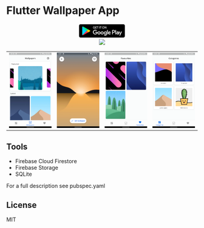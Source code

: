 # Flutter Wallpaper App

<div align="center">
<a href='https://play.google.com/store/apps/details?id=com.marcinkonwiak.minimalbackgrounds'><img alt='Get it on Google Play' src='./screenshots/google_play.png' height='36px'/></a>
</div>

<div align="center">
  <img src="https://media.giphy.com/media/KHDbVG3zLC9xDyx1yd/giphy.gif"/>
</div>


<table>
  <tr>
      <td style="text-align: center">
        <img src="./screenshots/Screenshot5.png" width="200" />
      </td>
      <td style="text-align: center">
        <img src="./screenshots/Screenshot2.png" width="200" />
      </td>
      <td style="text-align: center">
        <img src="./screenshots/Screenshot3.png" width="200" />
      </td>
      <td style="text-align: center">
        <img src="./screenshots/Screenshot4.png" width="200" />
      </td>
    </tr>
   </table>

## Tools
- Firebase Cloud Firestore
- Firebase Storage
- SQLite

For a full description see pubspec.yaml

## License
MIT
